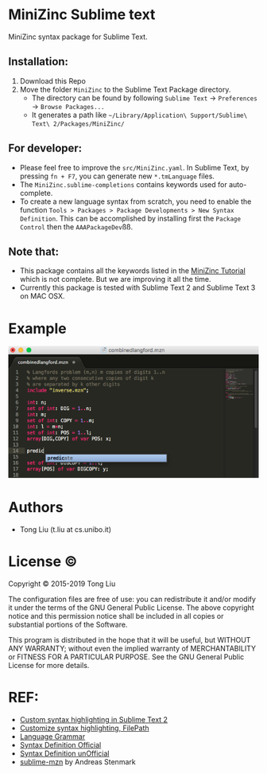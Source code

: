 MiniZinc Sublime text
====
MiniZinc syntax package for Sublime Text. 


## Installation:

1. Download this Repo
1. Move the folder `MiniZinc` to the Sublime Text Package directory.
	* The directory can be found by following `Sublime Text` -> `Preferences` -> `Browse Packages...`
	* It generates a path like `~/Library/Application\ Support/Sublime\ Text\ 2/Packages/MiniZinc/` 


## For developer:

- Please feel free to improve the ``src/MiniZinc.yaml``. In Sublime Text, by pressing `fn + F7`, you can generate new `*.tmLanguage` files.
- The `MiniZinc.sublime-completions` contains keywords used for auto-complete.
- To create a new language syntax from scratch, you need to enable the function ``Tools > Packages > Package Developments > New Syntax Definition``. This can be accomplished by installing first the `Package Control` then the `AAAPackageDev`ßß. 

## Note that:
- This package contains all the keywords listed in the [MiniZinc Tutorial](http://www.minizinc.org/downloads/doc-latest/minizinc-tute.pdf) which is not complete. But we are improving it all the time.
- Currently this package is tested with Sublime Text 2 and Sublime Text 3 on MAC OSX.


Example
====
![alt text](https://github.com/lteu/MiniZinc-sublimetext/blob/master/pic/mzn-sm.png "Highlighted MiniZinc in Sublime Text")

Authors
======
- Tong Liu (t.liu at cs.unibo.it)


License :copyright:
===
Copyright © 2015-2019 Tong Liu

The configuration files are free of use: you can redistribute it and/or modify it under the terms of the GNU General Public License. The above copyright notice and this permission notice shall be included in all copies or substantial portions of the Software.

This program is distributed in the hope that it will be useful, but WITHOUT ANY WARRANTY; without even the implied warranty of MERCHANTABILITY or FITNESS FOR A PARTICULAR PURPOSE. See the GNU General Public License for more details.


REF: 
===
 - [Custom syntax highlighting in Sublime Text 2](http://stackoverflow.com/questions/15221150/custom-syntax-highlighting-in-sublime-text-2)
 - [Customize syntax highlighting, FilePath](http://www.sublimetext.com/forum/viewtopic.php?f=2&t=1057)
 - [Language Grammar](http://manual.macromates.com/en/language_grammars#naming_conventions.html)
 - [Syntax Definition Official](https://www.sublimetext.com/docs/3/syntax.html)
 - [Syntax Definition unOfficial](http://docs.sublimetext.info/en/latest/reference/comments.html)
 - [sublime-mzn](https://github.com/astenmark/sublime-mzn) by Andreas Stenmark
